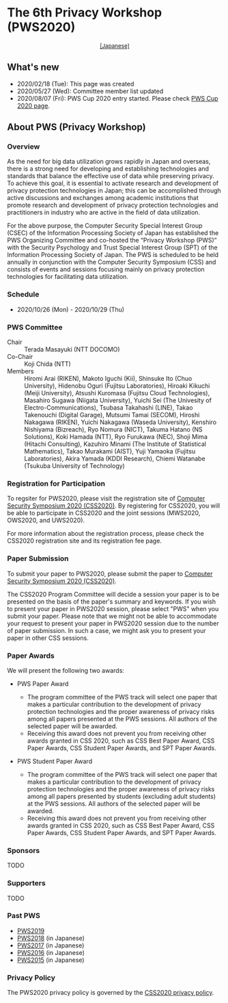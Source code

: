 # The 6th Privacy Workshop (PWS2020)

<div style="text-align: center;">
 <font size="2">
  <a href="./index.html">[Japanese]</a>
 </font>
</div>

## What's new
- 2020/02/18 (Tue): This page was created
- 2020/05/27 (Wed): Committee member list updated
- 2020/08/07 (Fri): PWS Cup 2020 entry started. Please check [PWS Cup 2020 page](https://pwscup.github.io/pwssite/2020/cup20_e.html).

## About PWS (Privacy Workshop)
### Overview
As the need for big data utilization grows rapidly in Japan and overseas, there is a strong need for developing and establishing technologies and standards that balance the effective use of data while preserving privacy. To achieve this goal, it is essential to activate research and development of privacy protection technologies in Japan; this can be accomplished through active discussions and exchanges among academic institutions that promote research and development of privacy protection technologies and practitioners in industry who are active in the field of data utilization.

For the above purpose, the Computer Security Special Interest Group (CSEC) of the Information Processing Society of Japan has established the PWS Organizing Committee and co-hosted the “Privacy Workshop (PWS)” with the Security Psychology and Trust Special Interest Group (SPT) of the Information Processing Society of Japan. The PWS is scheduled to be held annually in conjunction with the Computer Security Symposium (CSS) and consists of events and sessions focusing mainly on privacy protection technologies for facilitating data utilization.

### Schedule
- 2020/10/26 (Mon) - 2020/10/29 (Thu)

### PWS Committee

<dl>
 <dt>Chair</dt>
 <dd>Terada Masayuki (NTT DOCOMO)</dd>
 <dt>Co-Chair</dt>
 <dd>Koji Chida (NTT)</dd>
 <dt>Members</dt>
 <dd>Hiromi Arai (RIKEN), Makoto Iguchi (Kii), Shinsuke Ito (Chuo University), Hidenobu Oguri (Fujitsu Laboratories), Hiroaki Kikuchi (Meiji University), Atsushi Kuromasa (Fujitsu Cloud Technologies), Masahiro Sugawa (Niigata University), Yuichi Sei (The Univesity of Electro-Communications), Tsubasa Takahashi (LINE), Takao Takenouchi (Digital Garage), Mutsumi Tamai (SECOM), Hiroshi Nakagawa (RIKEN), Yuichi Nakagawa (Waseda University), Kenshiro Nishiyama (Bizreach), Ryo Nomura (NICT), Takuma Hatano (NS Solutions), Koki Hamada (NTT), Ryo Furukawa (NEC), Shoji Mima (Hitachi Consulting), Kazuhiro Minami (The Institute of Statistical Mathematics), Takao Murakami (AIST), Yuji Yamaoka (Fujitsu Laboratories), Akira Yamada (KDDI Research), Chiemi Watanabe (Tsukuba University of Technology)
 </dd>
</dl>

### Registration for Participation

To regsiter for PWS2020, please visit the registration site of [Computer Security Symposium 2020 (CSS2020)](https://www.iwsec.org/css/2020/). By registering for CSS2020, you will be able to participate in CSS2020 and the joint sessions (MWS2020, OWS2020, and UWS2020).

For more information about the registration process, please check the CSS2020 registration site and its registration fee page.

### Paper Submission

To submit your paper to PWS2020, please submit the paper to [Computer Security Symposium 2020 (CSS2020)](https://www.iwsec.org/css/2020/writing.html).

The CSS2020 Program Committee will decide a session your paper is to be presented on the basis of the paper's summary and keywords. 
If you wish to present your paper in PWS2020 session, please select "PWS" when you submit your paper. 
Please note that we might not be able to accommodate your request to present your paper in PWS2020 session due to the number of paper submission. 
In such a case, we might ask you to present your paper in other CSS sessions.

### Paper Awards

We will present the following two awards:

- PWS Paper Award
    - The program committee of the PWS track will select one paper that makes a particular contribution to the development of privacy protection technologies and the proper awareness of privacy risks among all papers presented at the PWS sessions. All authors of the selected paper will be awarded.
    - Receiving this award does not prevent you from receiving other awards granted in CSS 2020, such as CSS Best Paper Award, CSS Paper Awards, CSS Student Paper Awards, and SPT Paper Awards.

- PWS Student Paper Award
    - The program committee of the PWS track will select one paper that makes a particular contribution to the development of privacy protection technologies and the proper awareness of privacy risks among all papers presented by students (excluding adult students) at the PWS sessions. All authors of the selected paper will be awarded.
    - Receiving this award does not prevent you from receiving other awards granted in CSS 2020, such as CSS Best Paper Award, CSS Paper Awards, CSS Student Paper Awards, and SPT Paper Awards.
    
### Sponsors
TODO

### Supporters
TODO

### Past PWS
- [PWS2019](https://www.iwsec.org/pws/2019/index_e.html)
- [PWS2018](https://www.iwsec.org/pws/2018/) (in Japanese)
- [PWS2017](https://www.iwsec.org/pws/2017/) (in Japanese)
- [PWS2016](https://www.iwsec.org/pws/2016/) (in Japanese)
- [PWS2015](https://www.iwsec.org/pws/2015/) (in Japanese)

### Privacy Policy

The PWS2020 privacy policy is governed by the [CSS2020 privacy policy](https://www.iwsec.org/css/2020/privacy.html).

